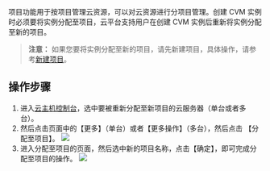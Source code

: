 
项目功能用于按项目管理云资源，可以对云资源进行分项目管理。创建 CVM 实例时必须要将实例分配至项目，云平台支持用户在创建 CVM 实例后重新将实例分配至新的项目。


>**注意：**
>如果您要将实例分配至新的项目，请先新建项目，具体操作，请参考[新建项目](http://tcecqpoc.fsphere.cn/document/product/378/10861)。


## 操作步骤


1. 进入[云主机控制台](http://console.tce.fsphere.cn/cvm/index)，选中要被重新分配至新项目的云服务器（单台或者多台）。
2. 然后点击页面中的【更多】（单台）或者【更多操作】（多台），然后点击 【分配至项目】。
![](http://imgcache.tcecqpoc.fsphere.cn/image/main.qcloudimg.com/raw/c70d7fc0a8c566e6945bd01159c5e8dc.png)
3. 进入分配至项目的页面，然后选中新的项目名称，点击【确定】，即可完成分配至项目的操作。
![](http://imgcache.tcecqpoc.fsphere.cn/image/main.qcloudimg.com/raw/da90db6e1331462d905a34c391a19e3b.png)